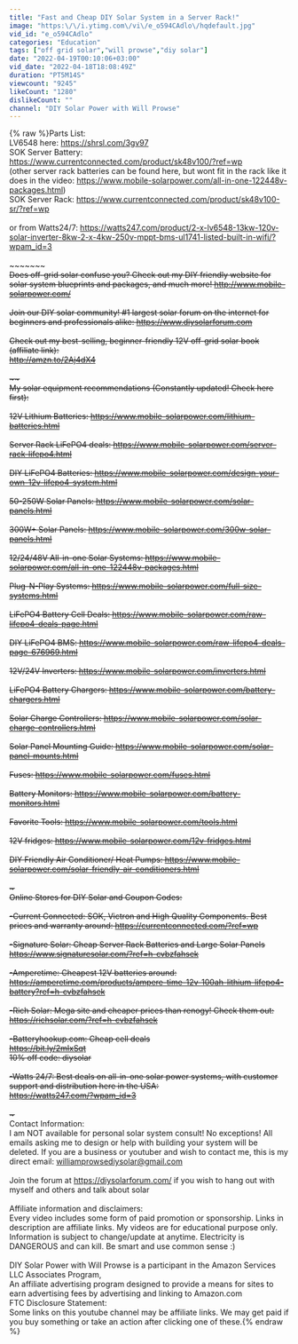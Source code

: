 ```yaml
---
title: "Fast and Cheap DIY Solar System in a Server Rack!"
image: "https:\/\/i.ytimg.com\/vi\/e_o594CAdlo\/hqdefault.jpg"
vid_id: "e_o594CAdlo"
categories: "Education"
tags: ["off grid solar","will prowse","diy solar"]
date: "2022-04-19T00:10:06+03:00"
vid_date: "2022-04-18T18:08:49Z"
duration: "PT5M14S"
viewcount: "9245"
likeCount: "1280"
dislikeCount: ""
channel: "DIY Solar Power with Will Prowse"
---
```

{% raw %}Parts List:<br />LV6548 here: <a rel="nofollow" target="blank" href="https://shrsl.com/3gv97">https://shrsl.com/3gv97</a><br />SOK Server Battery: <a rel="nofollow" target="blank" href="https://www.currentconnected.com/product/sk48v100/?ref=wp">https://www.currentconnected.com/product/sk48v100/?ref=wp</a><br />(other server rack batteries can be found here, but wont fit in the rack like it does in the video: <a rel="nofollow" target="blank" href="https://www.mobile-solarpower.com/all-in-one-122448v-packages.html)">https://www.mobile-solarpower.com/all-in-one-122448v-packages.html)</a><br />SOK Server Rack: <a rel="nofollow" target="blank" href="https://www.currentconnected.com/product/sk48v100-sr/?ref=wp">https://www.currentconnected.com/product/sk48v100-sr/?ref=wp</a><br /><br />or from Watts24/7: <a rel="nofollow" target="blank" href="https://watts247.com/product/2-x-lv6548-13kw-120v-solar-inverter-8kw-2-x-4kw-250v-mppt-bms-ul1741-listed-built-in-wifi/?wpam_id=3">https://watts247.com/product/2-x-lv6548-13kw-120v-solar-inverter-8kw-2-x-4kw-250v-mppt-bms-ul1741-listed-built-in-wifi/?wpam_id=3</a><br /><br />~~~~~~~~~~~~~~~~~~~~~~~~~~~~~~~<br />Does off-grid solar confuse you? Check out my DIY friendly website for solar system blueprints and packages, and much more! <a rel="nofollow" target="blank" href="http://www.mobile-solarpower.com/">http://www.mobile-solarpower.com/</a><br /><br />Join our DIY solar community! #1 largest solar forum on the internet for beginners and professionals alike: <a rel="nofollow" target="blank" href="https://www.diysolarforum.com">https://www.diysolarforum.com</a><br /><br />Check out my best-selling, beginner-friendly 12V off-grid solar book (affiliate link):<br /><a rel="nofollow" target="blank" href="http://amzn.to/2Aj4dX4">http://amzn.to/2Aj4dX4</a><br /><br />~~~~~~~~~~~~~~~~~~~~~~~~~~~~~~~~<br />My solar equipment recommendations (Constantly updated! Check here first):<br /><br />12V Lithium Batteries: <a rel="nofollow" target="blank" href="https://www.mobile-solarpower.com/lithium-batteries.html">https://www.mobile-solarpower.com/lithium-batteries.html</a><br /><br />Server Rack LiFePO4 deals: <a rel="nofollow" target="blank" href="https://www.mobile-solarpower.com/server-rack-lifepo4.html">https://www.mobile-solarpower.com/server-rack-lifepo4.html</a><br /><br />DIY LiFePO4 Batteries: <a rel="nofollow" target="blank" href="https://www.mobile-solarpower.com/design-your-own-12v-lifepo4-system.html">https://www.mobile-solarpower.com/design-your-own-12v-lifepo4-system.html</a><br /><br />50-250W Solar Panels: <a rel="nofollow" target="blank" href="https://www.mobile-solarpower.com/solar-panels.html">https://www.mobile-solarpower.com/solar-panels.html</a><br /><br />300W+ Solar Panels: <a rel="nofollow" target="blank" href="https://www.mobile-solarpower.com/300w-solar-panels.html">https://www.mobile-solarpower.com/300w-solar-panels.html</a><br /><br />12/24/48V All-in-one Solar Systems: <a rel="nofollow" target="blank" href="https://www.mobile-solarpower.com/all-in-one-122448v-packages.html">https://www.mobile-solarpower.com/all-in-one-122448v-packages.html</a><br /><br />Plug-N-Play Systems: <a rel="nofollow" target="blank" href="https://www.mobile-solarpower.com/full-size-systems.html">https://www.mobile-solarpower.com/full-size-systems.html</a><br /><br />LiFePO4 Battery Cell Deals: <a rel="nofollow" target="blank" href="https://www.mobile-solarpower.com/raw-lifepo4-deals-page.html">https://www.mobile-solarpower.com/raw-lifepo4-deals-page.html</a><br /><br />DIY LiFePO4 BMS: <a rel="nofollow" target="blank" href="https://www.mobile-solarpower.com/raw-lifepo4-deals-page-676969.html">https://www.mobile-solarpower.com/raw-lifepo4-deals-page-676969.html</a><br /><br />12V/24V Inverters: <a rel="nofollow" target="blank" href="https://www.mobile-solarpower.com/inverters.html">https://www.mobile-solarpower.com/inverters.html</a><br /><br />LiFePO4 Battery Chargers: <a rel="nofollow" target="blank" href="https://www.mobile-solarpower.com/battery-chargers.html">https://www.mobile-solarpower.com/battery-chargers.html</a><br /><br />Solar Charge Controllers: <a rel="nofollow" target="blank" href="https://www.mobile-solarpower.com/solar-charge-controllers.html">https://www.mobile-solarpower.com/solar-charge-controllers.html</a><br /><br />Solar Panel Mounting Guide: <a rel="nofollow" target="blank" href="https://www.mobile-solarpower.com/solar-panel-mounts.html">https://www.mobile-solarpower.com/solar-panel-mounts.html</a> <br /><br />Fuses: <a rel="nofollow" target="blank" href="https://www.mobile-solarpower.com/fuses.html">https://www.mobile-solarpower.com/fuses.html</a><br /><br />Battery Monitors: <a rel="nofollow" target="blank" href="https://www.mobile-solarpower.com/battery-monitors.html">https://www.mobile-solarpower.com/battery-monitors.html</a><br /><br />Favorite Tools: <a rel="nofollow" target="blank" href="https://www.mobile-solarpower.com/tools.html">https://www.mobile-solarpower.com/tools.html</a><br /><br />12V fridges: <a rel="nofollow" target="blank" href="https://www.mobile-solarpower.com/12v-fridges.html">https://www.mobile-solarpower.com/12v-fridges.html</a><br /><br />DIY Friendly Air Conditioner/ Heat Pumps: <a rel="nofollow" target="blank" href="https://www.mobile-solarpower.com/solar-friendly-air-conditioners.html">https://www.mobile-solarpower.com/solar-friendly-air-conditioners.html</a><br /><br />~~~~~~~~~~~~~~~~~~~~~~~~~~~~~<br />Online Stores for DIY Solar and Coupon Codes:<br /><br />-Current Connected: SOK, Victron and High Quality Components. Best prices and warranty around: <a rel="nofollow" target="blank" href="https://currentconnected.com/?ref=wp">https://currentconnected.com/?ref=wp</a><br /><br />-Signature Solar: Cheap Server Rack Batteries and Large Solar Panels<br /><a rel="nofollow" target="blank" href="https://www.signaturesolar.com/?ref=h-cvbzfahsek">https://www.signaturesolar.com/?ref=h-cvbzfahsek</a> <br /><br />-Amperetime: Cheapest 12V batteries around:<br /><a rel="nofollow" target="blank" href="https://amperetime.com/products/ampere-time-12v-100ah-lithium-lifepo4-battery?ref=h-cvbzfahsek">https://amperetime.com/products/ampere-time-12v-100ah-lithium-lifepo4-battery?ref=h-cvbzfahsek</a><br /><br />-Rich Solar: Mega site and cheaper prices than renogy! Check them out: <br /><a rel="nofollow" target="blank" href="https://richsolar.com/?ref=h-cvbzfahsek">https://richsolar.com/?ref=h-cvbzfahsek</a><br /><br />-Batteryhookup.com: Cheap cell deals<br /><a rel="nofollow" target="blank" href="https://bit.ly/2mIxSqt">https://bit.ly/2mIxSqt</a><br />10% off code: diysolar<br /><br />-Watts 24/7: Best deals on all-in-one solar power systems, with customer support and distribution here in the USA: <br /><a rel="nofollow" target="blank" href="https://watts247.com/?wpam_id=3">https://watts247.com/?wpam_id=3</a><br /><br />~~~~~~~~~~~~~~~~~~~~~~~~~~~<br />Contact Information:<br />I am NOT available for personal solar system consult! No exceptions! All emails asking me to design or help with building your system will be deleted. If you are a business or youtuber and wish to contact me, this is my direct email: williamprowsediysolar@gmail.com<br /><br />Join the forum at <a rel="nofollow" target="blank" href="https://diysolarforum.com/">https://diysolarforum.com/</a> if you wish to hang out with myself and others and talk about solar<br /><br />Affiliate information and disclaimers:<br />Every video includes some form of paid promotion or sponsorship. Links in description are affiliate links. My videos are for educational purpose only. Information is subject to change/update at anytime. Electricity is DANGEROUS and can kill. Be smart and use common sense :)<br /><br />DIY Solar Power with Will Prowse is a participant in the Amazon Services LLC Associates Program,<br />An affiliate advertising program designed to provide a means for sites to earn advertising fees by advertising and linking to Amazon.com <br />FTC Disclosure Statement:<br />Some links on this youtube channel may be affiliate links. We may get paid if you buy something or take an action after clicking one of these.{% endraw %}
